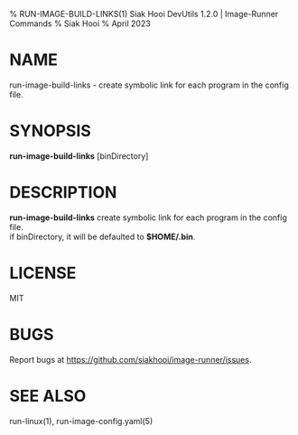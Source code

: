 % RUN-IMAGE-BUILD-LINKS(1) Siak Hooi DevUtils 1.2.0 | Image-Runner Commands
% Siak Hooi
% April 2023

# NAME

run-image-build-links - create symbolic link for each program in the config file.

# SYNOPSIS

**run-image-build-links** [binDirectory]

# DESCRIPTION

**run-image-build-links** create symbolic link for each program in the config file.\
if binDirectory, it will be defaulted to **$HOME/.bin**.

# LICENSE

MIT

# BUGS

Report bugs at <https://github.com/siakhooi/image-runner/issues>.

# SEE ALSO

run-linux(1), run-image-config.yaml(5)
